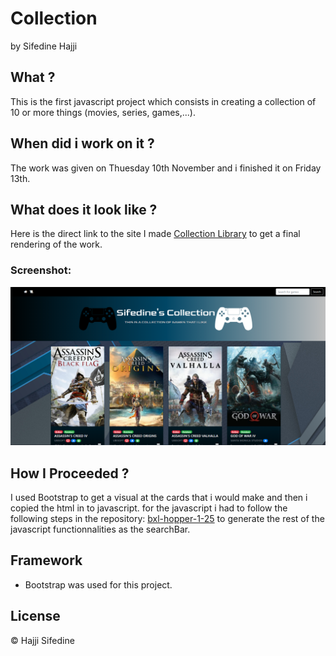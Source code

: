# **Collection**

by Sifedine Hajji

## What ?

This is the first javascript project which consists in creating a collection of 10 or more things (movies, series, games,...).

## When did i work on it ?

The work was given on Thuesday 10th November and i finished it on Friday 13th.

## What does it look like ?

Here is the direct link to the site I made [Collection Library](https://sifedine-hajji.github.io/My-Games-Collection/.) to get a final rendering of the work.

### Screenshot:

<img src="Pics/Screenshot.PNG" alt="drawing" width="700"/>

## How I Proceeded ?

I used Bootstrap to get a visual at the cards that i would make and then i copied the html in to javascript. for the javascript i had to follow the following steps in the repository: [bxl-hopper-1-25](https://github.com/becodeorg/bxl-hopper-1-25/tree/master/The%20Field/5.leaving_the_field) to generate the rest of the javascript functionnalities as the searchBar.

## Framework

- Bootstrap was used for this project.

## License

© Hajji Sifedine
